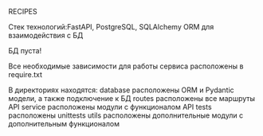 RECIPES

Стек технологий:FastAPI, PostgreSQL, SQLAlchemy ORM для взаимодействия с БД

БД пуста!

Все необходимые зависимости для работы сервиса расположены в require.txt

В директориях находятся:
    database расположены ORM и Pydantic модели, а также подключение к БД
    routes расположены все маршруты API
    service расположены модули с функционалом API
    tests расположены unittests
    utils расположены дополнительные модули с дополнительным функционалом